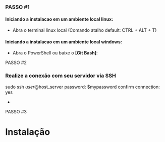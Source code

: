 ### PASSO #1

#### Iniciando a instalacao em um ambiente local linux:
- Abra o terminal linux local (Comando atalho default: CTRL + ALT + T)

#### Iniciando a instalacao em um ambiente local windows:
- Abra o PowerShell ou baixe o **[Git Bash]**: 


PASSO #2

### Realize a conexão com seu servidor via SSH

sudo ssh $user@$host_server
password: $mypassword
confirm connection: yes

-

PASSO #3

# Instalação 